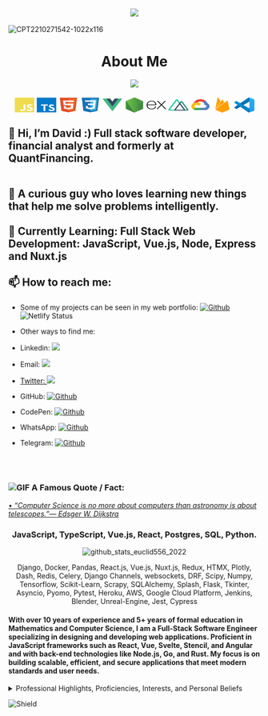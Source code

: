 <div style="display: inline_block", align="center"><br>

  ![](https://camo.githubusercontent.com/992babdffd8c74a1502de375fbdf7e4d54773242/68747470733a2f2f6d656469612e67697068792e636f6d2f6d656469612f53576f536b4e36447854737a71494b4571762f67697068792e676966)

</div>


![CPT2210271542-1022x116](https://user-images.githubusercontent.com/86713709/198320802-8d34a666-b0a6-4950-97dc-31d0d7ff0e31.gif)


<h1 align="center"> About Me </h1>
  <div align="center">
   <a href="https://www.linkedin.com/in/david-osullivan-finance" target="_blank"><img src="https://img.shields.io/badge/-LinkedIn-%230077B5?style=for-the-badge&logo=linkedin&logoColor=white" target="_blank"></a>
  </div>

 <div style="display: inline_block", align="center"><br>
  <img align="center" alt="Js" height="30" width="40" src="https://raw.githubusercontent.com/devicons/devicon/master/icons/javascript/javascript-plain.svg">
  <img align="center" alt="Ts" height="30" width="40" src="https://raw.githubusercontent.com/devicons/devicon/master/icons/typescript/typescript-plain.svg">
  <img align="center" alt="HTML" height="30" width="40" src="https://raw.githubusercontent.com/devicons/devicon/master/icons/html5/html5-original.svg">
  <img align="center" alt="CSS" height="30" width="40" src="https://raw.githubusercontent.com/devicons/devicon/master/icons/css3/css3-original.svg">
  <img align="center" alt="Vuejs" height="30" width="40" src="https://raw.githubusercontent.com/devicons/devicon/master/icons/vuejs/vuejs-original.svg">
  <img align="center" alt="Node" height="30" width="40" src="https://raw.githubusercontent.com/devicons/devicon/master/icons/nodejs/nodejs-original.svg">
  <img align="center" alt="Express" height="30" width="40" src="https://raw.githubusercontent.com/devicons/devicon/master/icons/express/express-original.svg">
  <img align="center" alt="Nuxt" height="30" width="40" src="https://raw.githubusercontent.com/devicons/devicon/master/icons/nuxtjs/nuxtjs-original.svg">
  <img align="center" alt="GCP" height="30" width="40" src="https://raw.githubusercontent.com/devicons/devicon/master/icons/googlecloud/googlecloud-original.svg">
  <img align="center" alt="Firebase" height="30" width="40" src="https://raw.githubusercontent.com/devicons/devicon/master/icons/firebase/firebase-plain.svg">
  <img align="center" alt="VSCode" height="30" width="40" src="https://raw.githubusercontent.com/devicons/devicon/1119b9f84c0290e0f0b38982099a2bd027a48bf1/icons/vscode/vscode-original.svg">
  
  
  
  
 </div>
 
 <h2>👋 Hi, I’m David :)  Full stack software developer, financial analyst and formerly at QuantFinancing. <br><br>

 
👀 A curious guy who loves learning new things that help me solve problems intelligently. <br><br>
🌱 Currently Learning: Full Stack Web Development: JavaScript, Vue.js, Node, Express and Nuxt.js <br><br>
📫 How to reach me: </h2>

- Some of my projects can be seen in my web portfolio: [<img alt="Github" width="28px" src="https://img.icons8.com/fluent/96/000000/domain.png" />](https://davidos.netlify.app/)         ![Netlify Status](https://camo.githubusercontent.com/150a1071265333b94014bf05ac4bea29b7a625e2d2e87123c39c7166d8cc6dc9/68747470733a2f2f696d672e736869656c64732e696f2f62616467652f6e65746c6966792d737563636573732d737563636573732e737667)

- Other ways to find me:

- Linkedin:   [<img src="https://img.icons8.com/color/48/000000/linkedin.png" width="28px"/>](https://www.linkedin.com/in/david-osullivan-finance/)
- Email:      <a href="mailto:david@davidosullivan.me"> <img src="https://cdn.jsdelivr.net/npm/simple-icons@3.13.0/icons/microsoftoutlook.svg" width="28px"/>
- Twitter:    [<img src="https://img.icons8.com/color/48/000000/twitter.png" width="28px"/>](https://twitter.com/quantfinancing)
- GitHub:     [<img alt="Github" width="28px" src="https://cdn.jsdelivr.net/npm/simple-icons@v3/icons/github.svg" />](https://github.com/euclid556)
- CodePen:    [<img alt="Github" width="28px" src="https://cdn.jsdelivr.net/npm/simple-icons@3.13.0/icons/codepen.svg" />](https://codepen.io/Euclid)
- WhatsApp:   [<img alt="Github" width="28px" src="https://cdn.jsdelivr.net/npm/simple-icons@3.13.0/icons/whatsapp.svg" />](https://api.whatsapp.com/send?phone=353879219770)
- Telegram:   [<img alt="Github" width="28px" src="https://cdn.jsdelivr.net/npm/simple-icons@3.13.0/icons/telegram.svg" />](https://t.me/)
<br><br>

&nbsp; &nbsp; &nbsp;

 ### <img alt="GIF" src="https://github.com/TheDudeThatCode/TheDudeThatCode/blob/master/Assets/hmm.gif" width="20" /> A Famous Quote / Fact:
<a href="https://github.com/marketplace/actions/quote-readme">
<!--STARTS_HERE_QUOTE_README-->
• <i>“Computer Science is no more about computers than astronomy is about telescopes.”— Edsger W. Dijkstra  </i>
<!--ENDS_HERE_QUOTE_README-->
</a>
   
  
<div align="center">
  <h3>JavaScript, TypeScript, Vue.js, React, Postgres, SQL, Python.</h3>
  
  ![github_stats_euclid556_2022](https://user-images.githubusercontent.com/86713709/199818292-572c4a2a-2ba7-4e35-8201-227271e3544d.PNG)

Django, Docker, Pandas, React.js, Vue.js, Nuxt.js, Redux, HTMX, Plotly, Dash, Redis, Celery, Django Channels, websockets, DRF, Scipy, Numpy, Tensorflow, Scikit-Learn, Scrapy, SQLAlchemy, Splash, Flask, Tkinter, Asyncio, Pyomo, Pytest, Heroku, AWS, Google Cloud Platform, Jenkins, Blender, Unreal-Engine, Jest, Cypress
</div>

#### With over 10 years of experience and 5+ years of formal education in Mathematics and Computer Science, I am a Full-Stack Software Engineer specializing in designing and developing web applications. Proficient in JavaScript frameworks such as React, Vue, Svelte, Stencil, and Angular and with back-end technologies like Node.js, Go, and Rust. My focus is on building scalable, efficient, and secure applications that meet modern standards and user needs.

<details>
  <summary>Professional Highlights, Proficiencies, Interests, and Personal Beliefs</summary>
  
### Highlights:
- ⭐ Professional experience in full lifecycle development
- ⭐ 7+ years in leadership positions
- ⭐ Mentoring individuals on technical and leadership growth
- ⭐ Worked on innovative and cutting-edge projects
- ⭐ Contribute to industry thought leadership
- ⭐ Contribute to both open-source and private-source projects
- ⭐ Mastering new technologies, computer science, and mathematics

### Proficiencies:

- 📚 **Programming Languages & Frameworks**:  
  JavaScript, TypeScript, Go, Rust,
  React.js, Next.js (SSR/CSR), Vue.js, Nuxt.js (SSR/CSR), Angular, Svelte, Stencil  
  MUI (Material UI), VuePrime, PrimeFlex

- 📚 **Backend & Architecture**:  
  Node.js, Serverless, Microservices, Containers, Prisma, TypeORM

- 📚 **Web Development**:  
  HTML5, CSS3, Canvas, WebGL, Animation, Web Components  
  Storybook (Component Library)

- 📚 **Databases**:  
  SQL: MySQL, PostgreSQL  
  NoSQL: MongoDB, DynamoDB, Redis

- 📚 **Cloud Platforms**:  
  AWS, Azure, GCP, Google Cloud, Google Firebase

- 📚 **Blockchain & Cryptography**:  
  Cryptocurrency, Blockchain technologies

- 📚 **Development Methodologies**:  
  Agile, Scrum, Kanban

- 📚 **Web2/Web3**:  
  Experience with Web2 and Web3 environments

- 📚 **Leadership & Collaboration**:  
  Team Leadership, Project Leadership, Mentorship


### Interests:
- **✔️ Lifelong Learning and Growth**:  
  Continuously seek opportunities for personal growth, self-improvement, and acquiring new knowledge and skills to stay at the forefront of industry trends and advancements.

- **✔️ Family Values**:  
  Prioritize nurturing strong family relationships, fostering meaningful connections, and achieving a healthy work-life balance to support personal happiness and well-being.

- **✔️ Active Lifestyle**:  
  Commit to regular physical activities like gym workouts, recognizing the role of fitness in boosting productivity, focus, and overall health.

### Personal Beliefs:
- 💡 **The Transformative Power of Lifelong Learning**:  
  Embrace continuous learning and personal growth to adapt, innovate, and stay ahead in an ever-changing world.

- 💡 **The Impact of a Positive Mindset**:  
  Cultivate optimism and resilience to navigate challenges effectively and inspire those around you.

- 💡 **The Value of Hard Work and Perseverance**:  
  Recognize dedication and persistence as key drivers of long-term success and personal fulfillment.

- 💡 **The Role of Empathy and Kindness**:  
  Foster meaningful connections and contribute to a harmonious society through compassion and understanding.

- 💡 **The Importance of Ethics and Integrity**:  
  Commit to honesty and moral principles as the foundation for trust, respect, and sustainable success in all aspects of life.

</details>
 
![Shield](https://camo.githubusercontent.com/8ba39c4c2622a8b0a930639d588a59226159cb4668c31758b03dc1ec437effb9/68747470733a2f2f6b6f6d617265762e636f6d2f67687076632f3f757365726e616d653d726973686176616e616e6426267374796c653d666c61742d737175617265)

<!--
**Euclid556/Euclid556** is a ✨ _special_ ✨ repository because its `README.md` (this file) appears on your GitHub profile.

Here are some ideas to get you started:

- 🔭 I’m currently working on ...
- 🌱 I’m currently learning ...
- 👯 I’m looking to collaborate on ...
- 🤔 I’m looking for help with ...
- 💬 Ask me about ...
- 📫 How to reach me: ...
- 😄 Pronouns: ...
- ⚡ Fun fact: ...
-->
